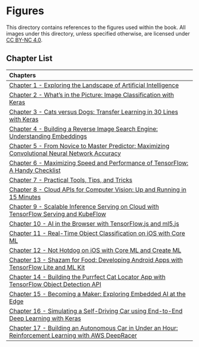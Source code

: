 # Figures

This directory contains references to the figures used within the book. All images under this directory, unless specified otherwise, are licensed under [CC BY-NC 4.0](https://creativecommons.org/licenses/by-nc/4.0/legalcode).

## Chapter List

| Chapters |
|:---|
| [Chapter 1 - Exploring the Landscape of Artificial Intelligence](chapter-1/) |
| [Chapter 2 - What’s in the Picture: Image Classification with Keras](chapter-2/) |
| [Chapter 3 - Cats versus Dogs: Transfer Learning in 30 Lines with Keras](chapter-3/) |
| [Chapter 4 - Building a Reverse Image Search Engine: Understanding Embeddings](chapter-4/) |
| [Chapter 5 - From Novice to Master Predictor: Maximizing Convolutional Neural Network Accuracy](chapter-5/) |
| [Chapter 6 - Maximizing Speed and Performance of TensorFlow: A Handy Checklist](chapter-6/) |
| [Chapter 7 - Practical Tools, Tips, and Tricks](chapter-7/) |
| [Chapter 8 - Cloud APIs for Computer Vision: Up and Running in 15 Minutes](chapter-8/) |
| [Chapter 9 - Scalable Inference Serving on Cloud with TensorFlow Serving and KubeFlow](chapter-9/) |
| [Chapter 10 - AI in the Browser with TensorFlow.js and ml5.js](chapter-10/) |
| [Chapter 11 - Real-Time Object Classification on iOS with Core ML](chapter-11/) |
| [Chapter 12 - Not Hotdog on iOS with Core ML and Create ML](chapter-12/) |
| [Chapter 13 - Shazam for Food: Developing Android Apps with TensorFlow Lite and ML Kit](chapter-13/) |
| [Chapter 14 - Building the Purrfect Cat Locator App with TensorFlow Object Detection API](chapter-14/) |
| [Chapter 15 - Becoming a Maker: Exploring Embedded AI at the Edge](chapter-15/) |
| [Chapter 16 - Simulating a Self-Driving Car using End-to-End Deep Learning with Keras](chapter-16/) |
| [Chapter 17 - Building an Autonomous Car in Under an Hour: Reinforcement Learning with AWS DeepRacer](chapter-17/) |